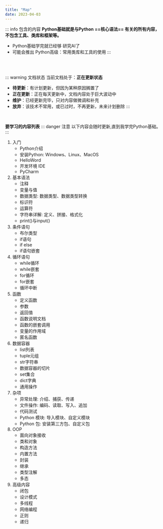 ```yaml
---
title: "Map"
date: 2023-04-03
---
```

::: info 包含的内容
**Python基础就是与Python ==核心语法== 有关的所有内容，不包含工具、类库和框架等。**
- Python基础学完就已经够 研究AI了
- 可能会推出 Python高级：常用类库和工具的使用
:::
<br>
<br>

::: warning 文档状态
当前文档处于：**正在更新状态**
- **待更新**：有计划更新，但因为某种原因搁置了
- **正在更新**：正在每天更新中，文档内容处于巨大波动中
- **维护**：已经更新完毕，只对内容做微调和补充
- **放弃**：该技术不常用，或已过时，不再更新，未来计划删除
:::

<br>

**要学习的内容列表**
::: danger 注意
   以下内容会随时更新,直到我学完Python基础。
:::

   1. 入门
      - Python介绍
      - 安装Python: Windows、Linux、MacOS
      - HelloWord
      - 开发环境 IDE
      - PyCharm
   2. 基本语法
      - 注释
      - 变量与值
      - 数据类型: 数据类型、数据类型转换
      - 标识符
      - 运算符
      - 字符串详解: 定义、拼接、格式化
      - print()与input()
   3. 条件语句
      - 布尔类型
      - if语句
      - if else
      - if语句嵌套
   4. 循环语句
      - while循环
      - while嵌套
      - for循环
      - for嵌套
      - 循环中断
   5. 函数
      - 定义函数
      - 参数
      - 返回值
      - 函数说明文档
      - 函数的嵌套调用
      - 变量的作用域
      - 匿名函数
   6. 数据容器
      - list列表
      - tuple元组
      - str字符串
      - 数据容器的切片
      - set集合
      - dict字典
      - 通用操作
   7. 杂项
      - 异常处理: 介绍、捕获、传递
      - 文件操作: 编码、读取、写入、追加
      - 代码测试
      - Python 模块: 导入模块、自定义模块
      - Python 包: 安装第三方包、自定义包
   8. OOP
      - 面向对象接收
      - 类和对象
      - 构造方法
      - 内置方法
      - 封装
      - 继承
      - 类型注解
      - 多态
   9. 高级内容
      - 闭包
      - 设计模式
      - 多线程
      - 网络编程
      - 正则
      - 递归
